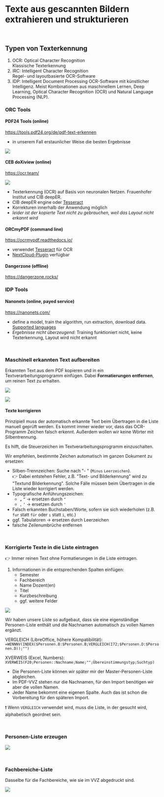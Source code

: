 # Texte aus gescannten Bildern extrahieren und strukturieren

&nbsp;

## Typen von Texterkennung

1. OCR: Optical Character Recognition  
Klassische Texterkennung
2. IRC: Intelligent Character Recognition  
Regel- und layoutbasierte OCR-Software
3. IDP:  Intelligent Document Processing
OCR-Software mit künstlicher Intelligenz. Meist Kombinationen aus maschinellem Lernen, Deep Learning, Optical Character Recognition (OCR) und Natural Language Processing (NLP).

### ORC Tools

#### PDF24 Tools (online)
https://tools.pdf24.org/de/pdf-text-erkennen  
- in unserem Fall erstaunlicher Weise die besten Ergebnisse

![](img/pdf24.jpg)


#### CEB doXiview (online)
https://ocr.team/  

![](img/ceb.jpg)

- Texterkennung (OCR) auf Basis von neuronalen Netzen. Frauenhofer Institut und CIB deepER.  
- CIB deepER engine oder [Tesseract](https://github.com/tesseract-ocr/tesseract)
- Korrekturen innerhalb der Anwendung möglich
- _leider ist der kopierte Text nicht zu gebrauchen, weil das Layout nicht erkannt wird_


#### ORCmyPDF (command line)
https://ocrmypdf.readthedocs.io/  
- verwendet [Tesseract](https://github.com/tesseract-ocr/tesseract) für OCR
- [NextCloud-Plugin](https://github.com/janis91/ocr) verfügbar

#### Dangerzone (offline)
https://dangerzone.rocks/  


### IDP Tools

#### Nanonets (online, payed service)
https://nanonets.com/  
- define a model, train the algorithm, run extraction, download data. [Supported languages](https://support.nanonets.com/hc/en-us/articles/4402102692241-What-are-the-languages-supported-recognised-by-Nanonets-apart-from-english-)  
- _Ergebnisse nicht überzeugend:_ Training funktioniert nicht, keine Texterkennung, Layout wird nicht erkannt


&nbsp;

### Maschinell erkannten Text aufbereiten

Erkannten Text aus dem PDF kopieren und in ein Textverarbeitungsprogramm einfügen. Dabei **Formatierungen entfernen**, um reinen Text zu erhalten.

![](img/pdf-text.jpg)

![](img/text-roh.jpg)

#### Texte korrigieren

Prinzipiell muss der automatisch erkannte Text beim Übertragen in die Liste manuell geprüft werden. Es kommt immer wieder vor, dass das OCR-Programm Zeichen falsch erkennt. Außerdem wollen wir keine Wörter mit Silbentrennung.  

Es hilft, die Steuerzeichen im Textverarbeitungsprogramm einzuschalten.  

Wir empfehlen, bestimmte Zeichen automatisch im ganzen Dokument zu ersetzen:

- Silben-Trennzeichen: Suche nach "-&nbsp;" (`Minus` `Leerzeichen`).  
:point_right: Dabei entstehen Fehler, z.B. "Text- und Bilderkennung" wird zu "Textund Bilderkennung". Solche Fälle müssen beim Übertragen in die Liste wieder korrigiert werden. 
- Typografische Anführungszeichen:
   - `„` `“` &rarr; ersetzen durch `"`
   - `‚` `‘` &rarr; ersetzen durch `'`
- Falsch erkannten Buchstaben/Worte, sofern sie sich wiederholen (z.B. `fur` statt `für` oder `ı` statt `i`, etc.)
- ggf. Tabulatoren &rarr; ersetzen durch Leerzeichen
- falsche Zeilenumbrüche entfernen

&nbsp;

### Korrigierte Texte in die Liste eintragen

:point_right: Immer reinen Text ohne Formatierungen in die Liste eintragen.

1. Informationen in die entsprechenden Spalten einfügen:  
   - Semester  
   - Fachbereich  
   - Name Dozent(en)  
   - Titel  
   - Kurzbeschreibung 
   - ggf. weitere Felder

![](img/liste.jpg)

Wir haben unsere Liste so aufgebaut, dass sie eine eigenständige Personen-Liste enthält und die Nachnamen automatisch zu vollen Namen ergänzt.  

VERGLEICH (LibreOffice, höhere Kompatibilität):  
`=WENNNV(INDEX($Personen.B:$Personen.B;VERGLEICH(I72;$Personen.D:$Personen.D));"")`  

XVERWEIS (Excel, Numbers):  
`XVERWEIS(F20;Personen::Nachname;Name;"";Übereinstimmungstyp;Suchtyp)`

- Die Personen-Liste können wir später mir der Master-Personen-Liste abgleichen.  
- Im PDF-VVZ stehen nur die Nachnamen, für den Import benötigen wir aber die vollen Namen.  
- Jeder Name bekommt eine eigenen Spalte. Auch das ist schon die Vorbereitung für den späteren Import.

:exclamation: Wenn `VERGLEICH` verwendet wird, muss die Liste, in der gesucht wird, alphabetisch geordnet sein.

&nbsp;

### Personen-Liste erzeugen

![](img/personen.jpg)

&nbsp;

### Fachbereiche-Liste

Dasselbe für die Fachbereiche, wie sie im VVZ abgedruckt sind.

![](img/fachbereiche.jpg)
